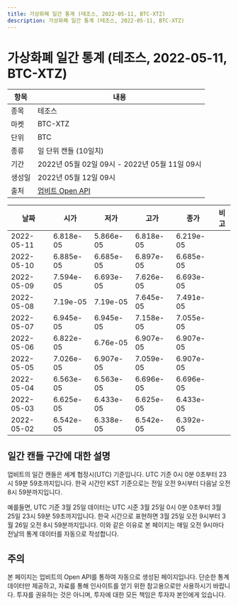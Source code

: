 ```yaml
---
title: 가상화폐 일간 통계 (테조스, 2022-05-11, BTC-XTZ)
description: 가상화폐 일간 통계 (테조스, 2022-05-11, BTC-XTZ)
---
```



가상화폐 일간 통계 (테조스, 2022-05-11, BTC-XTZ)
===

|항목|내용|
|--|--|
|종목|테조스|
|마켓|BTC-XTZ|
|단위|BTC|
|종류|일 단위 캔들 (10일치)|
|기간|2022년 05월 02일 09시 - 2022년 05월 11일 09시|
|생성일|2022년 05월 12일 09시|
|출처|[업비트 Open API](https://docs.upbit.com)|


|날짜|시가|저가|고가|종가|비고|
|--|--|--|--|--|--|
|2022-05-11|6.818e-05|5.866e-05|6.818e-05|6.219e-05|    |
|2022-05-10|6.885e-05|6.685e-05|6.897e-05|6.685e-05|    |
|2022-05-09|7.594e-05|6.693e-05|7.626e-05|6.693e-05|    |
|2022-05-08|7.19e-05|7.19e-05|7.645e-05|7.491e-05|    |
|2022-05-07|6.945e-05|6.945e-05|7.158e-05|7.055e-05|    |
|2022-05-06|6.822e-05|6.76e-05|6.907e-05|6.907e-05|    |
|2022-05-05|7.026e-05|6.907e-05|7.059e-05|6.907e-05|    |
|2022-05-04|6.563e-05|6.563e-05|6.696e-05|6.696e-05|    |
|2022-05-03|6.625e-05|6.433e-05|6.625e-05|6.433e-05|    |
|2022-05-02|6.542e-05|6.338e-05|6.542e-05|6.392e-05|    |


일간 캔들 구간에 대한 설명
---


업비트의 일간 캔들은 세계 협정시(UTC) 기준입니다. 
UTC 기준 0시 0분 0초부터 23시 59분 59초까지입니다. 
한국 시간인 KST 기준으로는 전일 오전 9시부터 다음날 오전 8시 59분까지입니다. 


예를들면, UTC 기준 3월 25일 데이터는 UTC 시준 3월 25일 0시 0분 0초부터 3월 25일 23시 59분 59초까지입니다. 
한국 시간으로 표현하면 3월 25일 오전 9시부터 3월 26일 오전 8시 59분까지입니다. 
이와 같은 이유로 본 페이지는 매일 오전 9시마다 전날의 통계 데이터를 자동으로 작성합니다. 


주의
---


본 페이지는 업비트의 Open API를 통하여 자동으로 생성된 페이지입니다. 
단순한 통계 데이터만 제공하고, 자료를 통해 인사이트를 얻기 위한 참고용으로만 사용하시기 바랍니다. 
투자를 권유하는 것은 아니며, 투자에 대한 모든 책임은 투자자 본인에게 있습니다. 
